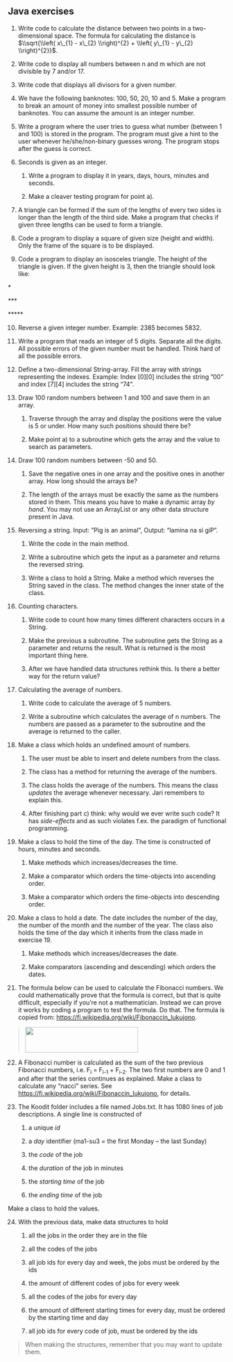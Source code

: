 ## Java exercises

1.  Write code to calculate the distance between two points in a two-dimensional space. The formula for calculating the distance is $\\sqrt{\\left( x\_{1} - x\_{2} \\right)^{2} + \\left( y\_{1} - y\_{2} \\right)^{2}}$.

2.  Write code to display all numbers between n and m which are not divisible by 7 and/or 17.

3.  Write code that displays all divisors for a given number.

4.  We have the following banknotes: 100, 50, 20, 10 and 5. Make a program to break an amount of money into smallest possible number of banknotes. You can assume the amount is an integer number.

5.  Write a program where the user tries to guess what number (between 1 and 100) is stored in the program. The program must give a hint to the user whenever he/she/non-binary guesses wrong. The program stops after the guess is correct.

6.  Seconds is given as an integer.

    1.  Write a program to display it in years, days, hours, minutes and seconds.

    2.  Make a cleaver testing program for point a).

7.  A triangle can be formed if the sum of the lengths of every two sides is longer than the length of the third side. Make a program that checks if given three lengths can be used to form a triangle.

8.  Code a program to display a square of given size (height and width). Only the frame of the square is to be displayed.

9.  Code a program to display an isosceles triangle. The height of the triangle is given. If the given height is 3, then the triangle should look like:

\*

\*\*\*

\*\*\*\*\*

10. Reverse a given integer number. Example: 2385 becomes 5832.

11. Write a program that reads an integer of 5 digits. Separate all the digits. All possible errors of the given number must be handled. Think hard of all the possible errors.

12. Define a two-dimensional String-array. Fill the array with strings representing the indexes. Example: Index \[0\]\[0\] includes the string ”00” and index \[7\]\[4\] includes the string “74”.

13. Draw 100 random numbers between 1 and 100 and save them in an array.

    1.  Traverse through the array and display the positions were the value is 5 or under. How many such positions should there be?

    2.  Make point a) to a subroutine which gets the array and the value to search as parameters.

14. Draw 100 random numbers between -50 and 50.

    1.  Save the negative ones in one array and the positive ones in another array. How long should the arrays be?

    2.  The length of the arrays must be exactly the same as the numbers stored in them. This means you have to make a dynamic array *by hand*. You may not use an ArrayList or any other data structure present in Java.

15. Reversing a string. Input: ”Pig is an animal”, Output: “lamina na si giP”.

    1.  Write the code in the main method.

    2.  Write a subroutine which gets the input as a parameter and returns the reversed string.

    3.  Write a class to hold a String. Make a method which reverses the String saved in the class. The method changes the inner state of the class.

16. Counting characters.

    1.  Write code to count how many times different characters occurs in a String.

    2.  Make the previous a subroutine. The subroutine gets the String as a parameter and returns the result. What is returned is the most important thing here.

    3.  After we have handled data structures rethink this. Is there a better way for the return value?

17. Calculating the average of numbers.

    1.  Write code to calculate the average of 5 numbers.

    2.  Write a subroutine which calculates the average of n numbers. The numbers are passed as a parameter to the subroutine and the average is returned to the caller.

18. Make a class which holds an undefined amount of numbers.

    1.  The user must be able to insert and delete numbers from the class.

    2.  The class has a method for returning the average of the numbers.

    3.  The class holds the average of the numbers. This means the class *updates* the average whenever necessary. Jari remembers to explain this.

    4.  After finishing part c) think: why would we ever write such code? It has *side-effects* and as such violates f.ex. the paradigm of functional programming.

19. Make a class to hold the time of the day. The time is constructed of hours, minutes and seconds.

    1.  Make methods which increases/decreases the time.

    2.  Make a comparator which orders the time-objects into ascending order.

    3.  Make a comparator which orders the time-objects into descending order.

20. Make a class to hold a date. The date includes the number of the day, the number of the month and the number of the year. The class also holds the time of the day which it inherits from the class made in exercise 19.

    1.  Make methods which increases/decreases the date.

    2.  Make comparators (ascending and descending) which orders the dates.

21. The formula below can be used to calculate the Fibonacci numbers. We could mathematically prove that the formula is correct, but that is quite difficult, especially if you’re not a mathematician. Instead we can prove it works by coding a program to test the formula. Do that. The formula is copied from: https://fi.wikipedia.org/wiki/Fibonaccin_lukujono.

> <img src="c:\Users\User\Desktop\Koulu\Java\Harjoitukset\Harjoitukset/media/image1.png" style="width:2.71389in;height:0.6125in" />

22. A Fibonacci number is calculated as the sum of the two previous Fibonacci numbers, i.e. F<sub>i</sub> = F<sub>i-1</sub> + F<sub>i-2</sub>. The two first numbers are 0 and 1 and after that the series continues as explained. Make a class to calculate any “nacci” series. See [<u>https://fi.wikipedia.org/wiki/Fibonaccin_lukujono</u>](https://fi.wikipedia.org/wiki/Fibonaccin_lukujono), for details.

23. The Koodit folder includes a file named Jobs.txt. It has 1080 lines of job descriptions. A single line is constructed of

    1.  a unique *id*

    2.  a *day* identifier (ma1-su3 = the first Monday – the last Sunday)

    3.  the *code* of the job

    4.  the *duration* of the job in minutes

    5.  the *starting time* of the job

    6.  the *ending time* of the job

Make a class to hold the values.

24. With the previous data, make data structures to hold

    1.  all the jobs in the order they are in the file

    2.  all the codes of the jobs

    3.  all job ids for every day and week, the jobs must be ordered by the ids

    4.  the amount of different codes of jobs for every week

    5.  all the codes of the jobs for every day

    6.  the amount of different starting times for every day, must be ordered by the starting time and day

    7.  all job ids for every code of job, must be ordered by the ids

> When making the structures, remember that you may want to update them.

